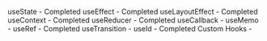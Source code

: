 

useState - Completed
useEffect - Completed
useLayoutEffect - Completed
useContext - Completed
useReducer - Completed
useCallback - 
useMemo - 
useRef - Completed
useTransition - 
useId - Completed
Custom Hooks -  
